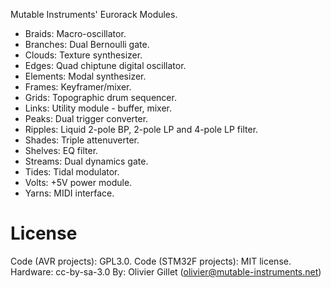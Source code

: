 Mutable Instruments' Eurorack Modules.

* Braids: Macro-oscillator.
* Branches: Dual Bernoulli gate.
* Clouds: Texture synthesizer.
* Edges: Quad chiptune digital oscillator.
* Elements: Modal synthesizer.
* Frames: Keyframer/mixer.
* Grids: Topographic drum sequencer.
* Links: Utility module - buffer, mixer.
* Peaks: Dual trigger converter.
* Ripples: Liquid 2-pole BP, 2-pole LP and 4-pole LP filter.
* Shades: Triple attenuverter.
* Shelves: EQ filter.
* Streams: Dual dynamics gate.
* Tides: Tidal modulator.
* Volts: +5V power module.
* Yarns: MIDI interface.

License
=======

Code (AVR projects): GPL3.0.
Code (STM32F projects): MIT license.
Hardware: cc-by-sa-3.0
By: Olivier Gillet (olivier@mutable-instruments.net)
